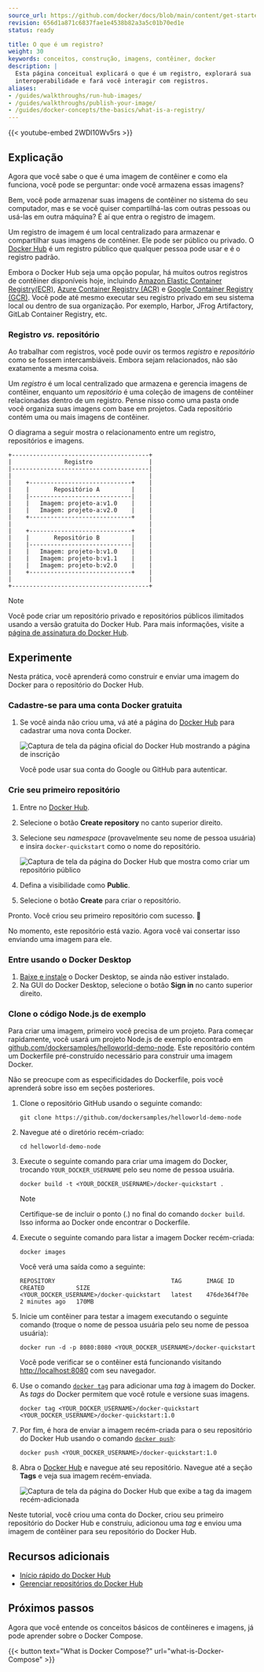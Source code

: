 ```yaml
---
source_url: https://github.com/docker/docs/blob/main/content/get-started/docker-concepts/the-basics/what-is-a-registry.md
revision: 656d1a871c6837fae1e4538b82a3a5c01b70ed1e
status: ready

title: O que é um registro?
weight: 30
keywords: conceitos, construção, imagens, contêiner, docker
description: |
  Esta página conceitual explicará o que é um registro, explorará sua
  interoperabilidade e fará você interagir com registros.
aliases:
- /guides/walkthroughs/run-hub-images/
- /guides/walkthroughs/publish-your-image/
- /guides/docker-concepts/the-basics/what-is-a-registry/
---
```


{{< youtube-embed 2WDl10Wv5rs >}}

## Explicação

Agora que você sabe o que é uma imagem de contêiner e como ela funciona, você
pode se perguntar: onde você armazena essas imagens?

Bem, você pode armazenar suas imagens de contêiner no sistema do seu computador,
mas e se você quiser compartilhá-las com outras pessoas ou usá-las em outra
máquina?
É aí que entra o registro de imagem.

Um registro de imagem é um local centralizado para armazenar e compartilhar suas
imagens de contêiner.
Ele pode ser público ou privado.
O [Docker Hub](https://hub.docker.com) é um registro público que qualquer pessoa
pode usar e é o registro padrão.

Embora o Docker Hub seja uma opção popular, há muitos outros registros de
contêiner disponíveis hoje, incluindo
[Amazon Elastic Container Registry(ECR)](https://aws.amazon.com/ecr/),
[Azure Container Registry (ACR)](https://azure.microsoft.com/en-in/products/container-registry)
e [Google Container Registry (GCR)](https://cloud.google.com/artifact-registry).
Você pode até mesmo executar seu registro privado em seu sistema local ou dentro
de sua organização.
Por exemplo, Harbor, JFrog Artifactory, GitLab Container Registry, etc.

### Registro _vs._ repositório

Ao trabalhar com registros, você pode ouvir os termos _registro_ e _repositório_
como se fossem intercambiáveis.
Embora sejam relacionados, não são exatamente a mesma coisa.

Um _registro_ é um local centralizado que armazena e gerencia imagens de
contêiner, enquanto um _repositório_ é uma coleção de imagens de contêiner
relacionadas dentro de um registro.
Pense nisso como uma pasta onde você organiza suas imagens com base em projetos.
Cada repositório contém uma ou mais imagens de contêiner.

O diagrama a seguir mostra o relacionamento entre um registro, repositórios e
imagens.

```goat {class="text-sm"}
+---------------------------------------+
|               Registro                |
|---------------------------------------|
|                                       |
|    +-----------------------------+    |
|    |       Repositório A         |    |
|    |-----------------------------|    |
|    |   Imagem: projeto-a:v1.0    |    |
|    |   Imagem: projeto-a:v2.0    |    |
|    +-----------------------------+    |
|                                       |
|    +-----------------------------+    |
|    |       Repositório B         |    |
|    |-----------------------------|    |
|    |   Imagem: projeto-b:v1.0    |    |
|    |   Imagem: projeto-b:v1.1    |    |
|    |   Imagem: projeto-b:v2.0    |    |
|    +-----------------------------+    |
|                                       |
+---------------------------------------+
```

> [!NOTE]
>
> Você pode criar um repositório privado e repositórios públicos ilimitados
> usando a versão gratuita do Docker Hub.
> Para mais informações, visite a
> [página de assinatura do Docker Hub](https://www.docker.com/pricing/).

## Experimente

Nesta prática, você aprenderá como construir e enviar uma imagem do Docker para
o repositório do Docker Hub.

### Cadastre-se para uma conta Docker gratuita

1. Se você ainda não criou uma, vá até a página do
   [Docker Hub](https://hub.docker.com) para cadastrar uma nova conta Docker.

    ![Captura de tela da página oficial do Docker Hub mostrando a página de inscrição](images/dockerhub-signup.webp?border)

    Você pode usar sua conta do Google ou GitHub para autenticar.

### Crie seu primeiro repositório

1. Entre no [Docker Hub](https://hub.docker.com).
2. Selecione o botão **Create repository** no canto superior direito.
3. Selecione seu _namespace_ (provavelmente seu nome de pessoa usuária) e insira
   `docker-quickstart` como o nome do repositório.

    ![Captura de tela da página do Docker Hub que mostra como criar um repositório público](images/create-hub-repository.webp?border)

4. Defina a visibilidade como **Public**.
5. Selecione o botão **Create** para criar o repositório.

Pronto. Você criou seu primeiro repositório com sucesso. 🎉

No momento, este repositório está vazio.
Agora você vai consertar isso enviando uma imagem para ele.

### Entre usando o Docker Desktop

1. [Baixe e instale](https://www.docker.com/products/docker-desktop/) o Docker
   Desktop, se ainda não estiver instalado.
2. Na GUI do Docker Desktop, selecione o botão **Sign in** no canto superior
   direito.

### Clone o código Node.js de exemplo

Para criar uma imagem, primeiro você precisa de um projeto.
Para começar rapidamente, você usará um projeto Node.js de exemplo encontrado em
[github.com/dockersamples/helloworld-demo-node](https://github.com/dockersamples/helloworld-demo-node).
Este repositório contém um Dockerfile pré-construído necessário para construir
uma imagem Docker.

Não se preocupe com as especificidades do Dockerfile, pois você aprenderá sobre
isso em seções posteriores.

1. Clone o repositório GitHub usando o seguinte comando:

    ```console
    git clone https://github.com/dockersamples/helloworld-demo-node
    ```

2. Navegue até o diretório recém-criado:

    ```console
    cd helloworld-demo-node
    ```

3. Execute o seguinte comando para criar uma imagem do Docker, trocando
   `YOUR_DOCKER_USERNAME` pelo seu nome de pessoa usuária.

    ```console
    docker build -t <YOUR_DOCKER_USERNAME>/docker-quickstart .
    ```

    > [!NOTE]
    >
    > Certifique-se de incluir o ponto (.) no final do comando `docker build`.
    > Isso informa ao Docker onde encontrar o Dockerfile.

4. Execute o seguinte comando para listar a imagem Docker recém-criada:

    ```console
    docker images
    ```

    Você verá uma saída como a seguinte:

    ```console
    REPOSITORY                                 TAG       IMAGE ID       CREATED         SIZE
    <YOUR_DOCKER_USERNAME>/docker-quickstart   latest    476de364f70e   2 minutes ago   170MB
    ```

5. Inicie um contêiner para testar a imagem executando o seguinte comando
   (troque o nome de pessoa usuária pelo seu nome de pessoa usuária):

    ```console
    docker run -d -p 8080:8080 <YOUR_DOCKER_USERNAME>/docker-quickstart 
    ```

   Você pode verificar se o contêiner está funcionando visitando
   [http://localhost:8080](http://localhost:8080) com seu navegador.

6. Use o comando [`docker tag`](/reference/cli/docker/image/tag/) para
   adicionar uma _tag_ à imagem do Docker.
   As _tags_ do Docker permitem que você rotule e versione suas imagens.

    ```console 
    docker tag <YOUR_DOCKER_USERNAME>/docker-quickstart <YOUR_DOCKER_USERNAME>/docker-quickstart:1.0 
    ```

7. Por fim, é hora de enviar a imagem recém-criada para o seu repositório do
   Docker Hub usando o comando [`docker push`](/reference/cli/docker/image/push/):

    ```console 
    docker push <YOUR_DOCKER_USERNAME>/docker-quickstart:1.0
    ```

8. Abra o [Docker Hub](https://hub.docker.com) e navegue até seu repositório.
   Navegue até a seção **Tags** e veja sua imagem recém-enviada.

    ![Captura de tela da página do Docker Hub que exibe a tag da imagem recém-adicionada](images/dockerhub-tags.webp?border=true) 

Neste tutorial, você criou uma conta do Docker, criou seu primeiro repositório
do Docker Hub e construiu, adicionou uma _tag_ e enviou uma imagem de contêiner
para seu repositório do Docker Hub.

## Recursos adicionais

- [Início rápido do Docker Hub](/docker-hub/quickstart/)
- [Gerenciar repositórios do Docker Hub](/docker-hub/repos/)

## Próximos passos

Agora que você entende os conceitos básicos de contêineres e imagens, já pode
aprender sobre o Docker Compose.

{{< button text="What is Docker Compose?" url="what-is-Docker-Compose" >}}
